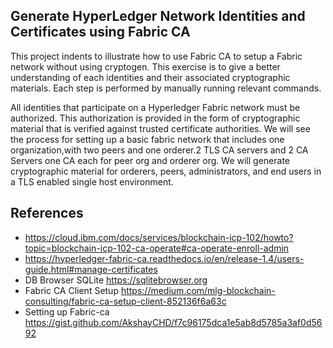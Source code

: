 ## Generate HyperLedger Network Identities and Certificates using Fabric CA

This project indents to  illustrate how to use Fabric CA to setup a Fabric network without using cryptogen. 
This exercise is to give a better understanding of each identities and their associated cryptographic materials.
Each step is performed by manually running relevant commands.

All identities that participate on a Hyperledger Fabric network must be authorized. This authorization is provided in the form of cryptographic material that is verified against trusted certificate authorities.
We will see the process for setting up a basic fabric network that includes one organization,with two peers and one orderer.2 TLS CA servers and 2 CA Servers one CA each for peer org and orderer org.
We will generate cryptographic material for orderers, peers, administrators, and end users in a TLS enabled single host environment.


## References
* https://cloud.ibm.com/docs/services/blockchain-icp-102/howto?topic=blockchain-icp-102-ca-operate#ca-operate-enroll-admin
* https://hyperledger-fabric-ca.readthedocs.io/en/release-1.4/users-guide.html#manage-certificates
* DB Browser SQLite
  https://sqlitebrowser.org
* Fabric CA Client Setup
  https://medium.com/mlg-blockchain-consulting/fabric-ca-setup-client-852136f6a63c
* Setting up Fabric-ca
  https://gist.github.com/AkshayCHD/f7c96175dca1e5ab8d5785a3af0d5692
